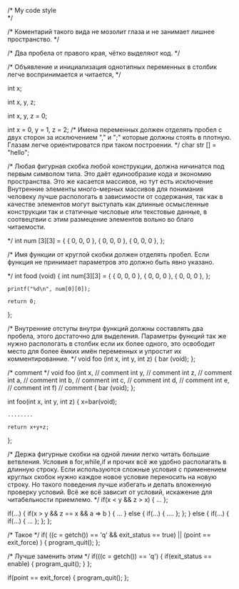   /*
  My сode style     
  */

  /*
  Коментарий такого вида не мозолит 
  глаза и не занимает лишнее пространство.
  */

  /*
  Два пробела от правого края,
  чётко выделяют код.
  */

  /*
  Объявление и инициализация
  однотипных переменных в столбик 
  легче воспринимается и читается,
  */

  int x;

  int x,
      y,
      z;

  int x,
      y,
      z = 0;

  int x = 0,
      y = 1,
      z = 2;
  /*
  Имена переменных должен отделять пробел 
  с двух сторон за исключением "," и ";"
  которые должны стоять в плотную.
  Глазам легче ориентироватся при таком построении.
  */
  char str [] = "hello";

  /*
  Любая фигурная скобка любой конструкции,
  должна ничинатся под первым символом типа.
  Это даёт единообразие кода и экономию пространства.
  Это же касается массивов, но тут есть исключение
  Внутренние элементы много-мерных массивов для понимания человеку
  лучше распологать в зависимости от содержания, так как в качестве элементов
  могут выступать как длинные осмысленные конструкции так и статичные числовые 
  или текстовые данные, в соотвецтвии с этим размецение элементов вольно  во благо читаемости.
  
  */
  int num [3][3] =
  {
    { 0, 0, 0 },
    { 0, 0, 0 },
    { 0, 0, 0 },
  };
  
  /*
  Имя функции от круглой скобки должен отделять пробел.
  Если функция не принимает параметров 
  это должно быть явно указано.
  
  */
  int food (void)
  {
    int  num[3][3] =
    {
      { 0, 0, 0 },
      { 0, 0, 0 },
      { 0, 0, 0 },
    };

    printf("%d\n", num[0][0]);

    return 0;
  };

  /*
  Внутренние отступы внутри функций 
  должны составлять два пробела,
  этого достаточно для выделения.
  Параметры функций так же нужно распологать 
  в столбик если их более одного,
  это освободит место для более ёмких
  имён переменных и упростит их комментированние.
  */
  void foo (int x,
            int y,
            int z)
  {
    bar (void);
  };
  
  /*
  comment
  */
  void foo (int x,  // comment
            int y,  // comment
            int z,  // comment
            int a,  // comment
            int b,  // comment
            int c,  // comment
            int d,  // comment
            int e,  // comment
            int f)  // comment
  {
    bar (void);
  };

  int foo(int x,
          int y,
          int z)
  {
    x=bar(void);

    ........

    return x+y+z;
  };



  /*
  Держа фигурные скобки на одной линии 
  легко читать большие ветвления.
  Условия в for,while,if и прочих 
  всё же удобно располагать в длинную строку.
  Если используются сложные условия с применением круглых скобок 
  нужно каждое новое условие переносить на новую строку.
  Но такого поведения лучше избегать и делать вложенную проверку условий.
  Всё же всё зависит от условий, искажение для читабельности приемлемо.
  */
  if(x < y && z > x)
  {
    ...
  };

  if(...)
  {
    if(x > y  && z == x && a => b )
    {
      ...
    }
    else
    {
      if(...)
      {
       ....
      };
    };
  }
  else
  {
    if(...)
    {
      if(...)
      {
        ...
      };
    };
  };

  /*
  Такое
  */
   if( ((c = getch()) == 'q' && exit_status == true) || (point == exit_force) ) 
        {
          program_quit();
        };



  /*
  Лучше заменить этим
  */
  if(((c = getch()) == 'q')
  {
    if(exit_status == enable)
    {
      program_quit();
    }
  };

  if(point == exit_force)
  {
     program_quit();
  };
  
  




  
